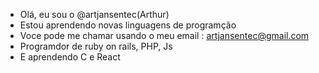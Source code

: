 - Olá, eu sou o @artjansentec(Arthur)
- Estou aprendendo novas linguagens de programção  
- Voce pode me chamar usando o meu email : artjansentec@gmail.com
- Programdor de ruby on rails, PHP, Js
- E aprendendo C e React  


